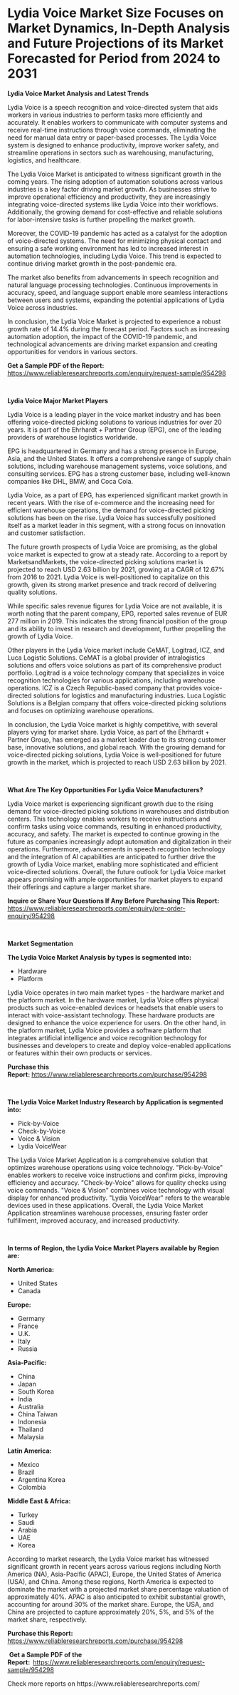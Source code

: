 <p><h1>Lydia Voice Market Size Focuses on Market Dynamics, In-Depth Analysis and Future Projections of its Market Forecasted for Period from 2024 to 2031</h1></p><p><strong>Lydia Voice Market Analysis and Latest Trends</strong></p>
<p><p>Lydia Voice is a speech recognition and voice-directed system that aids workers in various industries to perform tasks more efficiently and accurately. It enables workers to communicate with computer systems and receive real-time instructions through voice commands, eliminating the need for manual data entry or paper-based processes. The Lydia Voice system is designed to enhance productivity, improve worker safety, and streamline operations in sectors such as warehousing, manufacturing, logistics, and healthcare.</p><p>The Lydia Voice Market is anticipated to witness significant growth in the coming years. The rising adoption of automation solutions across various industries is a key factor driving market growth. As businesses strive to improve operational efficiency and productivity, they are increasingly integrating voice-directed systems like Lydia Voice into their workflows. Additionally, the growing demand for cost-effective and reliable solutions for labor-intensive tasks is further propelling the market growth.</p><p>Moreover, the COVID-19 pandemic has acted as a catalyst for the adoption of voice-directed systems. The need for minimizing physical contact and ensuring a safe working environment has led to increased interest in automation technologies, including Lydia Voice. This trend is expected to continue driving market growth in the post-pandemic era.</p><p>The market also benefits from advancements in speech recognition and natural language processing technologies. Continuous improvements in accuracy, speed, and language support enable more seamless interactions between users and systems, expanding the potential applications of Lydia Voice across industries.</p><p>In conclusion, the Lydia Voice Market is projected to experience a robust growth rate of 14.4% during the forecast period. Factors such as increasing automation adoption, the impact of the COVID-19 pandemic, and technological advancements are driving market expansion and creating opportunities for vendors in various sectors.</p></p>
<p><strong>Get a Sample PDF of the Report:&nbsp;</strong> <a href="https://www.reliableresearchreports.com/enquiry/request-sample/954298">https://www.reliableresearchreports.com/enquiry/request-sample/954298</a></p>
<p>&nbsp;</p>
<p><strong>Lydia Voice Major Market Players</strong></p>
<p><p>Lydia Voice is a leading player in the voice market industry and has been offering voice-directed picking solutions to various industries for over 20 years. It is part of the Ehrhardt + Partner Group (EPG), one of the leading providers of warehouse logistics worldwide. </p><p>EPG is headquartered in Germany and has a strong presence in Europe, Asia, and the United States. It offers a comprehensive range of supply chain solutions, including warehouse management systems, voice solutions, and consulting services. EPG has a strong customer base, including well-known companies like DHL, BMW, and Coca Cola.</p><p>Lydia Voice, as a part of EPG, has experienced significant market growth in recent years. With the rise of e-commerce and the increasing need for efficient warehouse operations, the demand for voice-directed picking solutions has been on the rise. Lydia Voice has successfully positioned itself as a market leader in this segment, with a strong focus on innovation and customer satisfaction.</p><p>The future growth prospects of Lydia Voice are promising, as the global voice market is expected to grow at a steady rate. According to a report by MarketsandMarkets, the voice-directed picking solutions market is projected to reach USD 2.63 billion by 2021, growing at a CAGR of 12.67% from 2016 to 2021. Lydia Voice is well-positioned to capitalize on this growth, given its strong market presence and track record of delivering quality solutions.</p><p>While specific sales revenue figures for Lydia Voice are not available, it is worth noting that the parent company, EPG, reported sales revenue of EUR 277 million in 2019. This indicates the strong financial position of the group and its ability to invest in research and development, further propelling the growth of Lydia Voice.</p><p>Other players in the Lydia Voice market include CeMAT, Logitrad, ICZ, and Luca Logistic Solutions. CeMAT is a global provider of intralogistics solutions and offers voice solutions as part of its comprehensive product portfolio. Logitrad is a voice technology company that specializes in voice recognition technologies for various applications, including warehouse operations. ICZ is a Czech Republic-based company that provides voice-directed solutions for logistics and manufacturing industries. Luca Logistic Solutions is a Belgian company that offers voice-directed picking solutions and focuses on optimizing warehouse operations.</p><p>In conclusion, the Lydia Voice market is highly competitive, with several players vying for market share. Lydia Voice, as part of the Ehrhardt + Partner Group, has emerged as a market leader due to its strong customer base, innovative solutions, and global reach. With the growing demand for voice-directed picking solutions, Lydia Voice is well-positioned for future growth in the market, which is projected to reach USD 2.63 billion by 2021.</p></p>
<p>&nbsp;</p>
<p><strong>What Are The Key Opportunities For Lydia Voice Manufacturers?</strong></p>
<p><p>Lydia Voice market is experiencing significant growth due to the rising demand for voice-directed picking solutions in warehouses and distribution centers. This technology enables workers to receive instructions and confirm tasks using voice commands, resulting in enhanced productivity, accuracy, and safety. The market is expected to continue growing in the future as companies increasingly adopt automation and digitalization in their operations. Furthermore, advancements in speech recognition technology and the integration of AI capabilities are anticipated to further drive the growth of Lydia Voice market, enabling more sophisticated and efficient voice-directed solutions. Overall, the future outlook for Lydia Voice market appears promising with ample opportunities for market players to expand their offerings and capture a larger market share.</p></p>
<p><strong>Inquire or Share Your Questions If Any Before Purchasing This Report:</strong> <a href="https://www.reliableresearchreports.com/enquiry/pre-order-enquiry/954298">https://www.reliableresearchreports.com/enquiry/pre-order-enquiry/954298</a></p>
<p>&nbsp;</p>
<p><strong>Market Segmentation</strong></p>
<p><strong>The Lydia Voice Market Analysis by types is segmented into:</strong></p>
<p><ul><li>Hardware</li><li>Platform</li></ul></p>
<p><p>Lydia Voice operates in two main market types - the hardware market and the platform market. In the hardware market, Lydia Voice offers physical products such as voice-enabled devices or headsets that enable users to interact with voice-assistant technology. These hardware products are designed to enhance the voice experience for users. On the other hand, in the platform market, Lydia Voice provides a software platform that integrates artificial intelligence and voice recognition technology for businesses and developers to create and deploy voice-enabled applications or features within their own products or services.</p></p>
<p><strong>Purchase this Report:&nbsp;</strong><a href="https://www.reliableresearchreports.com/purchase/954298">https://www.reliableresearchreports.com/purchase/954298</a></p>
<p>&nbsp;</p>
<p><strong>The Lydia Voice Market Industry Research by Application is segmented into:</strong></p>
<p><ul><li>Pick-by-Voice</li><li>Check-by-Voice</li><li>Voice & Vision</li><li>Lydia VoiceWear</li></ul></p>
<p><p>The Lydia Voice Market Application is a comprehensive solution that optimizes warehouse operations using voice technology. "Pick-by-Voice" enables workers to receive voice instructions and confirm picks, improving efficiency and accuracy. "Check-by-Voice" allows for quality checks using voice commands. "Voice & Vision" combines voice technology with visual display for enhanced productivity. "Lydia VoiceWear" refers to the wearable devices used in these applications. Overall, the Lydia Voice Market Application streamlines warehouse processes, ensuring faster order fulfillment, improved accuracy, and increased productivity.</p></p>
<p>&nbsp;</p>
<p><strong>In terms of Region, the Lydia Voice Market Players available by Region are:</strong></p>
<p>
    <p> <strong> North America: </strong>
        <ul>
            <li>United States</li>
            <li>Canada</li>
        </ul>
        </p> 
    <p> <strong> Europe: </strong>
        <ul>
            <li>Germany</li>
            <li>France</li>
            <li>U.K.</li>
            <li>Italy</li>
            <li>Russia</li>
        </ul>
        </p> 
    <p> <strong> Asia-Pacific: </strong>
        <ul>
            <li>China</li>
            <li>Japan</li>
            <li>South Korea</li>
            <li>India</li>
            <li>Australia</li>
            <li>China Taiwan</li>
            <li>Indonesia</li>
            <li>Thailand</li>
            <li>Malaysia</li>
        </ul>
        </p> 
    <p> <strong> Latin America: </strong>
        <ul>
            <li>Mexico</li>
            <li>Brazil</li>
            <li>Argentina Korea</li>
            <li>Colombia</li>
        </ul>
        </p> 
    <p> <strong> Middle East & Africa: </strong>
        <ul>
            <li>Turkey</li>
            <li>Saudi</li>
            <li>Arabia</li>
            <li>UAE</li>
            <li>Korea</li>
        </ul>
    </p>
    </p>
<p><p>According to market research, the Lydia Voice market has witnessed significant growth in recent years across various regions including North America (NA), Asia-Pacific (APAC), Europe, the United States of America (USA), and China. Among these regions, North America is expected to dominate the market with a projected market share percentage valuation of approximately 40%. APAC is also anticipated to exhibit substantial growth, accounting for around 30% of the market share. Europe, the USA, and China are projected to capture approximately 20%, 5%, and 5% of the market share, respectively.</p></p>
<p><strong>Purchase this Report: </strong><a href="https://www.reliableresearchreports.com/purchase/954298">https://www.reliableresearchreports.com/purchase/954298</a></p>
<p>&nbsp;<strong>Get a Sample PDF of the Report:&nbsp;&nbsp;</strong><a href="https://www.reliableresearchreports.com/enquiry/request-sample/954298">https://www.reliableresearchreports.com/enquiry/request-sample/954298</a></p>
<p><strong></strong></p>
<p>Check more reports on https://www.reliableresearchreports.com/</p>